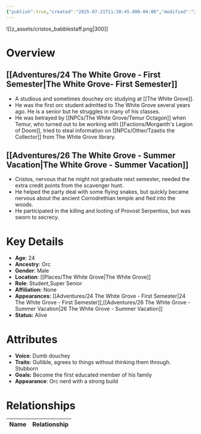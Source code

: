 ```yaml
---
{"publish":true,"created":"2025-07-21T11:30:45.000-04:00","modified":"2025-10-22T09:17:00.023-04:00","published":"2025-10-22T09:17:00.023-04:00","cssclasses":"","Age":"24","Ancestry":"Orc","Gender":"Male","Location":["[[Places/The White Grove]]"],"Role":["Student","Super Senior"],"Affiliation":["None"],"Appearances":["[[24 The White Grove - First Semester]]","[[26 The White Grove - Summer Vacation]]"],"Status":"Alive","Authors":["Jordan"]}
---
```


![[z_assets/cristos_babblestaff.png|300]]

# Overview

## [[Adventures/24 The White Grove - First Semester\|The White Grove- First Semester]]
- A studious and sometimes douchey orc studying at [[The White Grove]].
- He was the first orc student admitted to The White Grove several years ago. He is a senior but he struggles in many of his classes.
- He was betrayed by [[NPCs/The White Grove/Temur Octagon]] when Temur, who turned out to be working with [[Factions/Morganth's Legion of Doom]], tried to steal information on [[NPCs/Other/Tzastis the Collector]] from The White Grove library.

## [[Adventures/26 The White Grove - Summer Vacation\|The White Grove - Summer Vacation]]
- Cristos, nervous that he might not graduate next semester, needed the extra credit points from the scavenger hunt.
- He helped the party deal with some flying snakes, but quickly became nervous about the ancient Corrodrethian temple and fled into the woods.
- He participated in the killing and looting of Provost Serpentios, but was sworn to secrecy.

# Key Details
- **Age**: 24
- **Ancestry**: Orc
- **Gender**: Male
- **Location**: [[Places/The White Grove\|The White Grove]]
- **Role**: Student,Super Senior
- **Affiliation:** None
- **Appearances:** [[Adventures/24 The White Grove - First Semester\|24 The White Grove - First Semester]],[[Adventures/26 The White Grove - Summer Vacation\|26 The White Grove - Summer Vacation]]
- **Status:** Alive

# Attributes
- **Voice**: Dumb douchey
- **Traits**: Gullible, agrees to things without thinking them through. Stubborn
- **Goals:** Become the first educated member of his family
- **Appearance**: Orc nerd with a strong build

# Relationships

| Name              | Relationship |
| ----------------- | ------------ |

